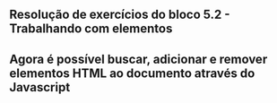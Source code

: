 ## Resolução de exercícios do bloco 5.2 - Trabalhando com elementos
## Agora é possível buscar, adicionar e remover elementos HTML ao documento através do Javascript

